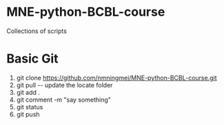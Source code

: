 # MNE-python-BCBL-course
Collections of scripts

# Basic Git

1. git clone https://github.com/nmningmei/MNE-python-BCBL-course.git
2. git pull -- update the locate folder
3. git add .
4. git comment -m "say something"
5. git status
6. git push
